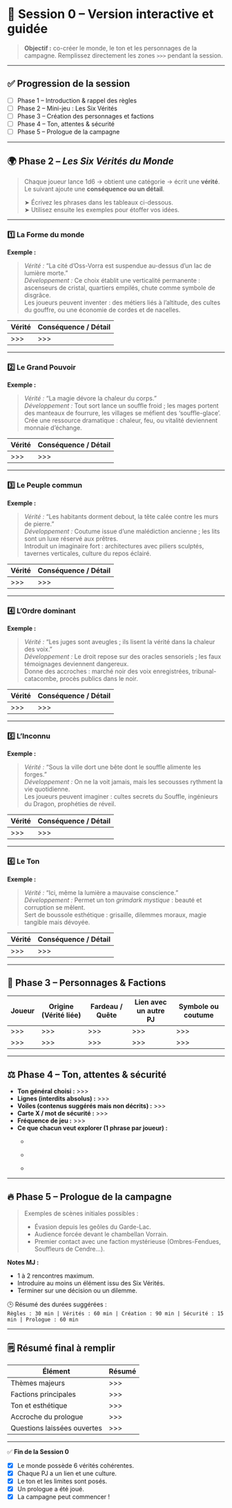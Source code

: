 # 🧭 Session 0 – Version interactive et guidée

> **Objectif :** co-créer le monde, le ton et les personnages de la campagne.
> Remplissez directement les zones `>>>` pendant la session.

---

## ✅ Progression de la session
- [ ] Phase 1 – Introduction & rappel des règles  
- [ ] Phase 2 – Mini-jeu : Les Six Vérités  
- [ ] Phase 3 – Création des personnages et factions  
- [ ] Phase 4 – Ton, attentes & sécurité  
- [ ] Phase 5 – Prologue de la campagne  

---

## 🌍 Phase 2 – *Les Six Vérités du Monde*

> Chaque joueur lance 1d6 → obtient une catégorie → écrit une **vérité**.  
> Le suivant ajoute une **conséquence ou un détail**.  
>  
> ➤ Écrivez les phrases dans les tableaux ci-dessous.  
> ➤ Utilisez ensuite les exemples pour étoffer vos idées.

---

### 1️⃣ La Forme du monde  
**Exemple :**  
> *Vérité :* “La cité d’Oss-Vorra est suspendue au-dessus d’un lac de lumière morte.”  
> *Développement :* Ce choix établit une verticalité permanente : ascenseurs de cristal, quartiers empilés, chute comme symbole de disgrâce.  
> Les joueurs peuvent inventer : des métiers liés à l’altitude, des cultes du gouffre, ou une économie de cordes et de nacelles.  

| Vérité | Conséquence / Détail |
| ------ | -------------------- |
| >>>    | >>>                  |

---

### 2️⃣ Le Grand Pouvoir  
**Exemple :**  
> *Vérité :* “La magie dévore la chaleur du corps.”  
> *Développement :* Tout sort lance un souffle froid ; les mages portent des manteaux de fourrure, les villages se méfient des ‘souffle-glace’.  
> Crée une ressource dramatique : chaleur, feu, ou vitalité deviennent monnaie d’échange.  

| Vérité | Conséquence / Détail |
|---------|----------------------|
| >>> | >>> |

---

### 3️⃣ Le Peuple commun  
**Exemple :**  
> *Vérité :* “Les habitants dorment debout, la tête calée contre les murs de pierre.”  
> *Développement :* Coutume issue d’une malédiction ancienne ; les lits sont un luxe réservé aux prêtres.  
> Introduit un imaginaire fort : architectures avec piliers sculptés, tavernes verticales, culture du repos éclairé.  

| Vérité | Conséquence / Détail |
|---------|----------------------|
| >>> | >>> |

---

### 4️⃣ L’Ordre dominant  
**Exemple :**  
> *Vérité :* “Les juges sont aveugles ; ils lisent la vérité dans la chaleur des voix.”  
> *Développement :* Le droit repose sur des oracles sensoriels ; les faux témoignages deviennent dangereux.  
> Donne des accroches : marché noir des voix enregistrées, tribunal-catacombe, procès publics dans le noir.  

| Vérité | Conséquence / Détail |
|---------|----------------------|
| >>> | >>> |

---

### 5️⃣ L’Inconnu  
**Exemple :**  
> *Vérité :* “Sous la ville dort une bête dont le souffle alimente les forges.”  
> *Développement :* On ne la voit jamais, mais les secousses rythment la vie quotidienne.  
> Les joueurs peuvent imaginer : cultes secrets du Souffle, ingénieurs du Dragon, prophéties de réveil.  

| Vérité | Conséquence / Détail |
|---------|----------------------|
| >>> | >>> |

---

### 6️⃣ Le Ton  
**Exemple :**  
> *Vérité :* “Ici, même la lumière a mauvaise conscience.”  
> *Développement :* Permet un ton *grimdark mystique* : beauté et corruption se mêlent.  
> Sert de boussole esthétique : grisaille, dilemmes moraux, magie tangible mais dévoyée.  

| Vérité | Conséquence / Détail |
|---------|----------------------|
| >>> | >>> |

---

## 👥 Phase 3 – Personnages & Factions

| Joueur | Origine (Vérité liée) | Fardeau / Quête | Lien avec un autre PJ | Symbole ou coutume |
|--------|------------------------|-----------------|-----------------------|--------------------|
| >>> | >>> | >>> | >>> | >>> |
| >>> | >>> | >>> | >>> | >>> |

---

## ⚖️ Phase 4 – Ton, attentes & sécurité
- **Ton général choisi :** >>>  
- **Lignes (interdits absolus) :** >>>  
- **Voiles (contenus suggérés mais non décrits) :** >>>  
- **Carte X / mot de sécurité :** >>>  
- **Fréquence de jeu :** >>>  
- **Ce que chacun veut explorer (1 phrase par joueur) :**  
  - >>>  
  - >>>  
  - >>>  

---

## 🔥 Phase 5 – Prologue de la campagne
> Exemples de scènes initiales possibles :
> - Évasion depuis les geôles du Garde-Lac.  
> - Audience forcée devant le chambellan Vorrain.  
> - Premier contact avec une faction mystérieuse (Ombres-Fendues, Souffleurs de Cendre…).  

**Notes MJ :**  
- 1 à 2 rencontres maximum.  
- Introduire au moins un élément issu des Six Vérités.  
- Terminer sur une décision ou un dilemme.

🕒 Résumé des durées suggérées :  
`Règles : 30 min | Vérités : 60 min | Création : 90 min | Sécurité : 15 min | Prologue : 60 min`

---

## 🗒️ Résumé final à remplir

| Élément | Résumé |
|----------|--------|
| Thèmes majeurs | >>> |
| Factions principales | >>> |
| Ton et esthétique | >>> |
| Accroche du prologue | >>> |
| Questions laissées ouvertes | >>> |

---

✅ **Fin de la Session 0**  
- [x] Le monde possède 6 vérités cohérentes.  
- [x] Chaque PJ a un lien et une culture.  
- [x] Le ton et les limites sont posés.  
- [x] Un prologue a été joué.  
- [x] La campagne peut commencer !
